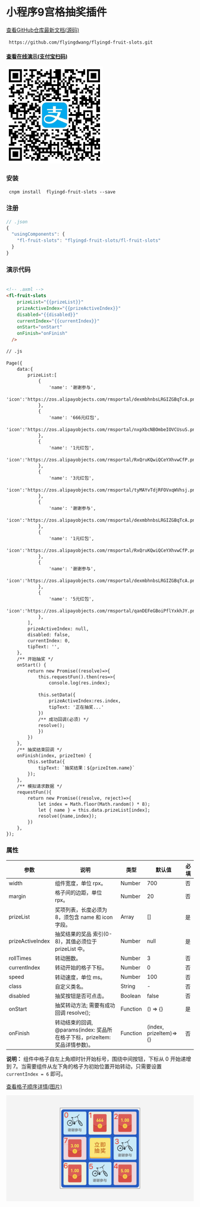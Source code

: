 #  小程序9宫格抽奖插件

[查看GitHub仓库最新文档(源码)](<https://github.com/flyingdwang/flyingd-fruit-slots>)

` https://github.com/flyingdwang/flyingd-fruit-slots.git`

#### [查看在线演示(支付宝扫码) ](https://github.com/flyingdwang/flyingd-fruit-slots/blob/master/alipay-preview.png?raw=true)



![](<https://raw.githubusercontent.com/flyingdwang/flyingd-fruit-slots/master/alipay-preview.png>)

###  安装

` cnpm install  flyingd-fruit-slots --save`

###  注册

```js
// .json
{
  "usingComponents": {
	"fl-fruit-slots": "flyingd-fruit-slots/fl-fruit-slots"
  }
}
```



###  演示代码

```html

<!-- .axml -->
<fl-fruit-slots 
    prizeList="{{prizeList}}"
    prizeActiveIndex="{{prizeActiveIndex}}"
    disabled="{{disabled}}"
    currentIndex="{{currentIndex}}"
    onStart="onStart"
    onFinish="onFinish"
  />
```

```
// .js

Page({
    data:{
        prizeList:[
            {
                'name': '谢谢参与',
                'icon':'https://zos.alipayobjects.com/rmsportal/dexmbhnbsLRGIZGBqTcA.png'
            },
            {
                'name': '666元红包',
                'icon':'https://zos.alipayobjects.com/rmsportal/nxpXbcNBOmbeIOVCUsuS.png'
            },
            {
                'name': '1元红包',
                'icon':'https://zos.alipayobjects.com/rmsportal/RxQruKQwiQCeYXhvwCfP.png'
            },
            {
                'name': '3元红包',
                'icon':'https://zos.alipayobjects.com/rmsportal/tyMAYvTdjRFOVxqWVhsj.png'
            },
            {
                'name': '谢谢参与',
                'icon':'https://zos.alipayobjects.com/rmsportal/dexmbhnbsLRGIZGBqTcA.png'
            },
            {
                'name': '1元红包',
                'icon':'https://zos.alipayobjects.com/rmsportal/RxQruKQwiQCeYXhvwCfP.png'
            },
            {
                'name': '谢谢参与',
                'icon':'https://zos.alipayobjects.com/rmsportal/dexmbhnbsLRGIZGBqTcA.png'
            },
            {
                'name': '5元红包',
                'icon':'https://zos.alipayobjects.com/rmsportal/qanDEFeGBoiPflYxkhJY.png'
            },
        ],
        prizeActiveIndex: null,
        disabled: false,
        currentIndex: 0,
        tipText: '',
    },
    /** 开始抽奖 */
    onStart() {
        return new Promise((resolve)=>{
            this.requestFun().then(res=>{
                console.log(res.index);
                
            this.setData({
                prizeActiveIndex:res.index,
                tipText: '正在抽奖...'
            })
            /** 成功回调(必须) */
            resolve();
            })
        })
    },
    /** 抽奖结束回调 */
    onFinish(index, prizeItem) {
        this.setData({
            tipText: `抽奖结果：${prizeItem.name}`
        });
    },
    /** 模拟请求数据 */
    requestFun(){
        return new Promise((resolve, reject)=>{
            let index = Math.floor(Math.random() * 8);
            let { name } = this.data.prizeList[index];
            resolve({name,index});
        })
    },
});

```

###  属性

| 参数             | 说明                                                         | 类型     | 默认值                 | 必填 |
| ---------------- | ------------------------------------------------------------ | -------- | ---------------------- | ---- |
| width            | 组件宽度，单位 rpx。                                         | Number   | 700                    | 否   |
| margin           | 格子间的边距，单位 rpx。                                     | Number   | 20                     | 否   |
| prizeList        | 奖项列表，长度必须为8，须包含 name 和 icon字段。             | Array    | []                     | 是   |
| prizeActiveIndex | 抽奖结果的奖品 索引(0-8)，其值必须位于 prizeList 中。        | Number   | null                   | 是   |
| rollTimes        | 转动圈数。                                                   | Number   | 3                      | 否   |
| currentIndex     | 转动开始的格子下标。                                         | Number   | 0                      | 否   |
| speed            | 转动速度，单位 ms。                                          | Number   | 100                    | 否   |
| class            | 自定义类名。                                                 | String   | -                      | 否   |
| disabled         | 抽奖按钮是否可点击。                                         | Boolean  | false                  | 否   |
| onStart          | 抽奖转动方法; 需要有成功回调 resolve();                      | Function | () => {}               | 是   |
| onFinish         | 转动结束的回调, @params(index: 奖品所在格子下标，prizeItem: 奖品详情参数)。 | Function | (index, prizeItem)=>{} | 否   |

**说明：** 组件中格子自左上角顺时针开始标号，围绕中间按钮，下标从 0 开始递增到 7。当需要组件从左下角的格子为初始位置开始转动，只需要设置 `currentIndex = 6` 即可。

[查看格子顺序详情(图片)](https://gw.alipayobjects.com/zos/skylark-tools/public/files/6b024a982c9fd681d2549561d01e3d48.png)

![](<https://raw.githubusercontent.com/flyingdwang/flyingd-fruit-slots/master/index-info.png>)

